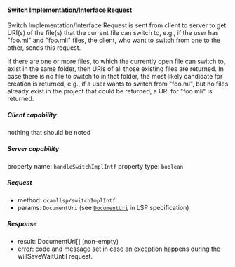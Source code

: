 #### Switch Implementation/Interface Request

Switch Implementation/Interface Request is sent from client to server  to get
URI(s) of the file(s) that the current file can switch to, e.g.,  if the user
has "foo.ml" and "foo.mli" files, the client, who want to  switch from one to
the other, sends this request.

If there are one or more files, to which the currently open file can  switch to,
exist in the same folder, then URIs of all those existing  files are returned.
In case there is no file to switch to in that folder,  the most likely candidate
for creation is returned, e.g., if a user wants  to switch from "foo.ml", but no
files already exist in the project that  could be returned, a URI for "foo.mli"
is returned.

##### Client capability

nothing that should be noted

##### Server capability

property name: `handleSwitchImplIntf`
property type: `boolean`

##### Request

- method: `ocamllsp/switchImplIntf`
- params: `DocumentUri` (see [`DocumentUri`](https://microsoft.github.io/language-server-protocol/specifications/specification-current/#uri) in LSP specification)

##### Response

- result: DocumentUri[] (non-empty)
- error: code and message set in case an exception happens during the willSaveWaitUntil request.


